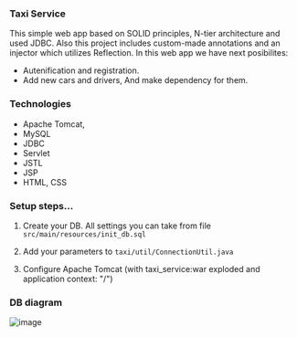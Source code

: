 ### Taxi Service
This simple web app based on SOLID principles, N-tier architecture and used JDBC. Also this project includes custom-made annotations and an injector which utilizes Reflection.
In this web app we have next posibilites:
- Autenification and registration.
- Add new cars and drivers, And make dependency for them.
  
###  Technologies
- Apache Tomcat,
- MySQL
- JDBC
- Servlet
- JSTL
- JSP
- HTML, CSS

### Setup steps...
1) Create your DB. All settings you can take from file `src/main/resources/init_db.sql`

2) Add your parameters to `taxi/util/ConnectionUtil.java`

3) Configure Apache Tomcat (with taxi_service:war exploded and application context: "/")

### DB diagram

![image](https://user-images.githubusercontent.com/80956357/123057883-e9158900-d410-11eb-9919-8ddc5d74c675.png)


